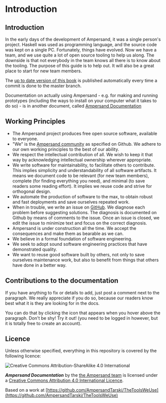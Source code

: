 # Introduction

## Introduction

In the early days of the development of Ampersand, it was a single person's project. Haskell was used as programming language, and the source code was kept on a single PC. Fortunately, things have evolved. Now we have a team, and we use quite a lot of open source tooling to help us along. The downside is that not everybody in the team knows all there is to know about the tooling. The purpose of this guide is to help out. It will also be a great place to start for new team members.

The [up to date version of this book](http://ampersandtarski.gitbooks.io/the-tools-we-use-for-ampersand/) is published automatically every time a commit is done to the master branch.

Documentation on actually using Ampersand - e.g. for making and running prototypes (including the ways to install on your computer what it takes to do so) - is in another document, called [Ampersand Documentation](https://ampersandtarski.gitbook.io/documentation/)

## Working Principles

* The Ampersand project produces free open source software, available to everyone.
* "We" is the [Ampersand community](https://github.com/orgs/AmpersandTarski/people) as specified on Github. We adhere to our own working principles to the best of our ability.
* We respect the intellectual contribution of all. We wish to keep it that way by acknowledging intellectual ownership wherever appropriate.
* We write software for maintainability, to facilitate others to contribute. This implies simplicity and understandability of all software artifacts. It means we document code to be relevant (for new team members), complete (for finding everything you need), and minimal (to save readers some reading effort). It implies we reuse code and strive for orthogonal design.
* We automate the production of software to the max, to obtain robust and fast deployments and save ourselves repeated work.
* When in trouble, we write an issue on [GitHub](https://github.com/AmpersandTarski/Ampersand/). We diagnose each problem before suggesting solutions. The diagnosis is documented on Github by means of comments to the issue. Once an issue is closed, we edit the issue to minimize text and focus on the correct diagnosis.
* Ampersand is under construction all the time. We accept the consequences and make them as bearable as we can.
* We believe in a formal foundation of software engineering.
* We seek to adopt sound software engineering practices that have demonstrated quality.
* We want to reuse good software built by others, not only to save ourselves maintenance work, but also to benefit from things that others have done in a better way.

## Contributions to the documentation

If you have anything to fix or details to add, just post a comment next to the paragraph. We really appreciate if you do so, because our readers know best what it is they are looking for in the docs.

You can do that by clicking the icon that appears when you hover above the paragraph. Don't be shy! Try it out! (you need to be logged in however, but it is totally free to create an account).

## Licence

Unless otherwise specified, everything in this repository is covered by the following licence:

![Creative Commons Attribution-ShareAlike 4.0 International](https://licensebuttons.net/l/by-sa/4.0/88x31.png)

_**Ampersand Documentation**_ by the [the Ampersand team](http://www.gitbook.com/@ampersandtarski/) is licensed under a [Creative Commons Attribution 4.0 International Licence](http://creativecommons.org/licenses/by-sa/4.0/).

Based on a work at [https://github.com/AmpersandTarski/TheToolsWeUse](https://github.com/AmpersandTarski/TheToolsWeUse)
